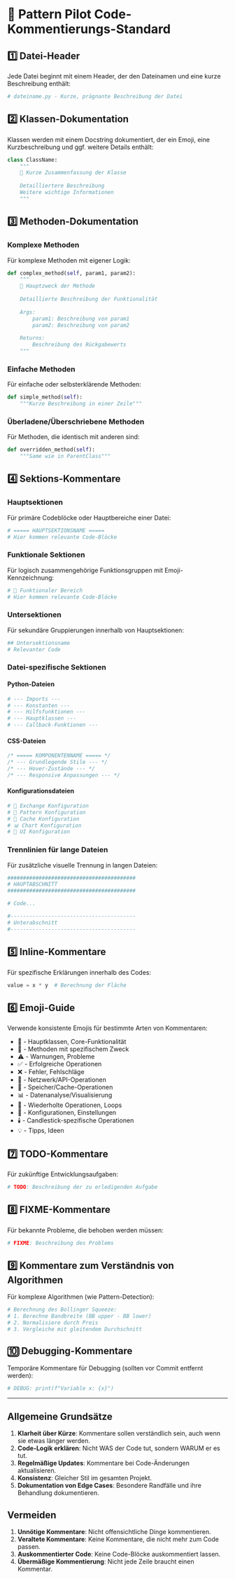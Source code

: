 # 📝 Pattern Pilot Code-Kommentierungs-Standard

## 1️⃣ Datei-Header
Jede Datei beginnt mit einem Header, der den Dateinamen und eine kurze Beschreibung enthält:

```python
# dateiname.py - Kurze, prägnante Beschreibung der Datei
```

## 2️⃣ Klassen-Dokumentation
Klassen werden mit einem Docstring dokumentiert, der ein Emoji, eine Kurzbeschreibung und ggf. weitere Details enthält:

```python
class ClassName:
    """
    🚀 Kurze Zusammenfassung der Klasse
    
    Detailliertere Beschreibung
    Weitere wichtige Informationen
    """
```

## 3️⃣ Methoden-Dokumentation
### Komplexe Methoden
Für komplexe Methoden mit eigener Logik:

```python
def complex_method(self, param1, param2):
    """
    🎯 Hauptzweck der Methode
    
    Detaillierte Beschreibung der Funktionalität
    
    Args:
        param1: Beschreibung von param1
        param2: Beschreibung von param2
        
    Returns:
        Beschreibung des Rückgabewerts
    """
```

### Einfache Methoden
Für einfache oder selbsterklärende Methoden:

```python
def simple_method(self):
    """Kurze Beschreibung in einer Zeile"""
```

### Überladene/Überschriebene Methoden
Für Methoden, die identisch mit anderen sind:

```python
def overridden_method(self):
    """Same wie in ParentClass"""
```

## 4️⃣ Sektions-Kommentare

### Hauptsektionen
Für primäre Codeblöcke oder Hauptbereiche einer Datei:

```python
# ===== HAUPTSEKTIONSNAME =====
# Hier kommen relevante Code-Blöcke
```

### Funktionale Sektionen
Für logisch zusammengehörige Funktionsgruppen mit Emoji-Kennzeichnung:

```python
# 📡 Funktionaler Bereich
# Hier kommen relevante Code-Blöcke
```

### Untersektionen
Für sekundäre Gruppierungen innerhalb von Hauptsektionen:

```python
## Untersektionsname
# Relevanter Code
```

### Datei-spezifische Sektionen
#### Python-Dateien
```python
# --- Imports ---
# --- Konstanten ---
# --- Hilfsfunktionen ---
# --- Hauptklassen ---
# --- Callback-Funktionen ---
```

#### CSS-Dateien
```css
/* ===== KOMPONENTENNAME ===== */
/* --- Grundlegende Stile --- */
/* --- Hover-Zustände --- */
/* --- Responsive Anpassungen --- */
```

#### Konfigurationsdateien
```python
# 📡 Exchange Konfiguration
# 🎯 Pattern Konfiguration
# 💾 Cache Konfiguration
# 📊 Chart Konfiguration
# 🎨 UI Konfiguration
```

### Trennlinien für lange Dateien
Für zusätzliche visuelle Trennung in langen Dateien:

```python
#########################################
# HAUPTABSCHNITT
#########################################

# Code...

#----------------------------------------
# Unterabschnitt
#----------------------------------------
```

## 5️⃣ Inline-Kommentare
Für spezifische Erklärungen innerhalb des Codes:

```python
value = x * y  # Berechnung der Fläche
```

## 6️⃣ Emoji-Guide
Verwende konsistente Emojis für bestimmte Arten von Kommentaren:

- 🚀 - Hauptklassen, Core-Funktionalität
- 🎯 - Methoden mit spezifischem Zweck
- ⚠️ - Warnungen, Probleme
- ✅ - Erfolgreiche Operationen
- ❌ - Fehler, Fehlschläge
- 📡 - Netzwerk/API-Operationen
- 💾 - Speicher/Cache-Operationen
- 📊 - Datenanalyse/Visualisierung
- 🔄 - Wiederholte Operationen, Loops
- 🔧 - Konfigurationen, Einstellungen
- 🕯️ - Candlestick-spezifische Operationen
- 💡 - Tipps, Ideen

## 7️⃣ TODO-Kommentare
Für zukünftige Entwicklungsaufgaben:

```python
# TODO: Beschreibung der zu erledigenden Aufgabe
```

## 8️⃣ FIXME-Kommentare
Für bekannte Probleme, die behoben werden müssen:

```python
# FIXME: Beschreibung des Problems
```

## 9️⃣ Kommentare zum Verständnis von Algorithmen
Für komplexe Algorithmen (wie Pattern-Detection):

```python
# Berechnung des Bollinger Squeeze:
# 1. Berechne Bandbreite (BB upper - BB lower)
# 2. Normalisiere durch Preis
# 3. Vergleiche mit gleitendem Durchschnitt
```

## 🔟 Debugging-Kommentare
Temporäre Kommentare für Debugging (sollten vor Commit entfernt werden):

```python
# DEBUG: print(f"Variable x: {x}")
```

---

## Allgemeine Grundsätze

1. **Klarheit über Kürze**: Kommentare sollen verständlich sein, auch wenn sie etwas länger werden.
2. **Code-Logik erklären**: Nicht WAS der Code tut, sondern WARUM er es tut.
3. **Regelmäßige Updates**: Kommentare bei Code-Änderungen aktualisieren.
4. **Konsistenz**: Gleicher Stil im gesamten Projekt.
5. **Dokumentation von Edge Cases**: Besondere Randfälle und ihre Behandlung dokumentieren.

## Vermeiden

1. **Unnötige Kommentare**: Nicht offensichtliche Dinge kommentieren.
2. **Veraltete Kommentare**: Keine Kommentare, die nicht mehr zum Code passen.
3. **Auskommentierter Code**: Keine Code-Blöcke auskommentiert lassen.
4. **Übermäßige Kommentierung**: Nicht jede Zeile braucht einen Kommentar.
